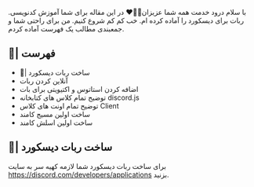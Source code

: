 .با سلام درود خدمت همه شما عزیزان👋🏻❤️
در این مقاله برای شما آموزش کدنویسی ربات برای دیسکورد را آماده کرده ام.
خب کم کم شروع کنیم. 
من برای راحتی شما و جمعبندی مطالب یک فهرست آماده کردم.

## 📜| فهرست
- 🤖| ساخت ربات دیسکورد
- آنلاین کردن ربات
- اضافه کردن استاتوس و اکتیویتی برای بات
- توضیح تمام کلاس های کتابخانه discord.js
- توضیح تمام اونت های کلاس Client
- ساخت اولین مسیج کامند
- ساخت اولین اسلش کامند

## 🤖| ساخت ربات دیسکورد
برای ساخت ربات دیسکورد شما لازمه کهیه سر به سایت https://discord.com/developers/applications بزنید.
